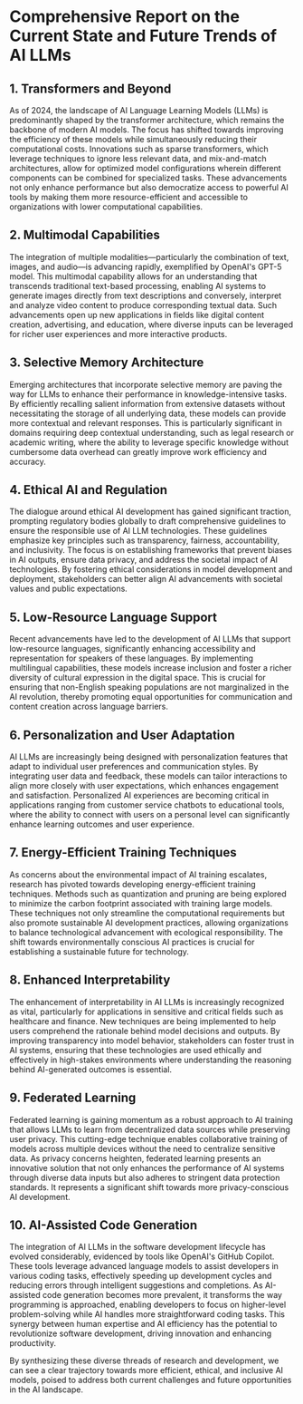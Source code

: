 # Comprehensive Report on the Current State and Future Trends of AI LLMs

## 1. Transformers and Beyond
As of 2024, the landscape of AI Language Learning Models (LLMs) is predominantly shaped by the transformer architecture, which remains the backbone of modern AI models. The focus has shifted towards improving the efficiency of these models while simultaneously reducing their computational costs. Innovations such as sparse transformers, which leverage techniques to ignore less relevant data, and mix-and-match architectures, allow for optimized model configurations wherein different components can be combined for specialized tasks. These advancements not only enhance performance but also democratize access to powerful AI tools by making them more resource-efficient and accessible to organizations with lower computational capabilities.

## 2. Multimodal Capabilities
The integration of multiple modalities—particularly the combination of text, images, and audio—is advancing rapidly, exemplified by OpenAI's GPT-5 model. This multimodal capability allows for an understanding that transcends traditional text-based processing, enabling AI systems to generate images directly from text descriptions and conversely, interpret and analyze video content to produce corresponding textual data. Such advancements open up new applications in fields like digital content creation, advertising, and education, where diverse inputs can be leveraged for richer user experiences and more interactive products.

## 3. Selective Memory Architecture
Emerging architectures that incorporate selective memory are paving the way for LLMs to enhance their performance in knowledge-intensive tasks. By efficiently recalling salient information from extensive datasets without necessitating the storage of all underlying data, these models can provide more contextual and relevant responses. This is particularly significant in domains requiring deep contextual understanding, such as legal research or academic writing, where the ability to leverage specific knowledge without cumbersome data overhead can greatly improve work efficiency and accuracy.

## 4. Ethical AI and Regulation
The dialogue around ethical AI development has gained significant traction, prompting regulatory bodies globally to draft comprehensive guidelines to ensure the responsible use of AI LLM technologies. These guidelines emphasize key principles such as transparency, fairness, accountability, and inclusivity. The focus is on establishing frameworks that prevent biases in AI outputs, ensure data privacy, and address the societal impact of AI technologies. By fostering ethical considerations in model development and deployment, stakeholders can better align AI advancements with societal values and public expectations.

## 5. Low-Resource Language Support
Recent advancements have led to the development of AI LLMs that support low-resource languages, significantly enhancing accessibility and representation for speakers of these languages. By implementing multilingual capabilities, these models increase inclusion and foster a richer diversity of cultural expression in the digital space. This is crucial for ensuring that non-English speaking populations are not marginalized in the AI revolution, thereby promoting equal opportunities for communication and content creation across language barriers.

## 6. Personalization and User Adaptation
AI LLMs are increasingly being designed with personalization features that adapt to individual user preferences and communication styles. By integrating user data and feedback, these models can tailor interactions to align more closely with user expectations, which enhances engagement and satisfaction. Personalized AI experiences are becoming critical in applications ranging from customer service chatbots to educational tools, where the ability to connect with users on a personal level can significantly enhance learning outcomes and user experience.

## 7. Energy-Efficient Training Techniques
As concerns about the environmental impact of AI training escalates, research has pivoted towards developing energy-efficient training techniques. Methods such as quantization and pruning are being explored to minimize the carbon footprint associated with training large models. These techniques not only streamline the computational requirements but also promote sustainable AI development practices, allowing organizations to balance technological advancement with ecological responsibility. The shift towards environmentally conscious AI practices is crucial for establishing a sustainable future for technology.

## 8. Enhanced Interpretability
The enhancement of interpretability in AI LLMs is increasingly recognized as vital, particularly for applications in sensitive and critical fields such as healthcare and finance. New techniques are being implemented to help users comprehend the rationale behind model decisions and outputs. By improving transparency into model behavior, stakeholders can foster trust in AI systems, ensuring that these technologies are used ethically and effectively in high-stakes environments where understanding the reasoning behind AI-generated outcomes is essential.

## 9. Federated Learning
Federated learning is gaining momentum as a robust approach to AI training that allows LLMs to learn from decentralized data sources while preserving user privacy. This cutting-edge technique enables collaborative training of models across multiple devices without the need to centralize sensitive data. As privacy concerns heighten, federated learning presents an innovative solution that not only enhances the performance of AI systems through diverse data inputs but also adheres to stringent data protection standards. It represents a significant shift towards more privacy-conscious AI development.

## 10. AI-Assisted Code Generation
The integration of AI LLMs in the software development lifecycle has evolved considerably, evidenced by tools like OpenAI's GitHub Copilot. These tools leverage advanced language models to assist developers in various coding tasks, effectively speeding up development cycles and reducing errors through intelligent suggestions and completions. As AI-assisted code generation becomes more prevalent, it transforms the way programming is approached, enabling developers to focus on higher-level problem-solving while AI handles more straightforward coding tasks. This synergy between human expertise and AI efficiency has the potential to revolutionize software development, driving innovation and enhancing productivity.

By synthesizing these diverse threads of research and development, we can see a clear trajectory towards more efficient, ethical, and inclusive AI models, poised to address both current challenges and future opportunities in the AI landscape.